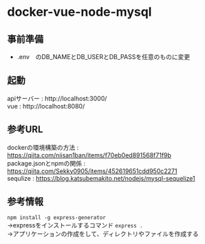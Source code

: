 # docker-vue-node-mysql

## 事前準備
* .env　のDB_NAMEとDB_USERとDB_PASSを任意のものに変更

## 起動
apiサーバー : http://localhost:3000/ </br>
vue : http://localhost:8080/ </br>


## 参考URL
dockerの環境構築の方法 : https://qiita.com/niisan1ban/items/f70eb0ed891568f71f9b  
package.jsonとnpmの関係 : https://qiita.com/Sekky0905/items/452619651cdd950c2271  
sequlize : https://blog.katsubemakito.net/nodejs/mysql-sequelize1

## 参考情報
`npm install -g express-generator`  
→expressをインストールするコマンド
`express .`  
→アプリケーションの作成をして、ディレクトリやファイルを作成する
